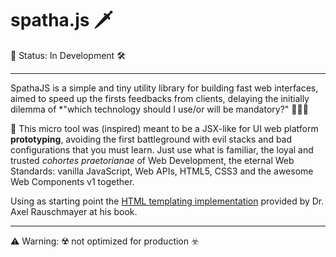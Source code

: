 # spatha.js 🗡

🚧 Status: In Development 🛠️
***
SpathaJS is a simple and tiny utility library for building fast web interfaces, aimed to speed up the firsts feedbacks from clients, delaying the initially dilemma of *"which technology should I use/or will be mandatory?" 🤔🤓😶

🔧 This micro tool was (inspired) meant to be a JSX-like for UI web platform **prototyping**, avoiding the first battleground with evil stacks and bad configurations that you must learn. Just use what is familiar, the loyal and trusted _cohortes praetorianae_ of Web Development, the eternal Web Standards: vanilla JavaScript, Web APIs, HTML5, CSS3 and the awesome Web Components v1 together.

Using as starting point the [HTML templating implementation](http://exploringjs.com/es6/ch_template-literals.html#sec_html-tag-function-implementation) provided by Dr. Axel Rauschmayer at his book.

---

⚠️ Warning: ☢️ not optimized for production ☣️
